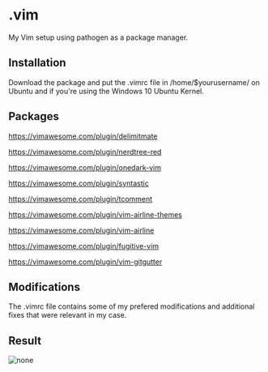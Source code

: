 # .vim
My Vim setup using pathogen as a package manager.

## Installation
Download the package and put the .vimrc file in /home/$yourusername/ on Ubuntu and if you're using the Windows 10 Ubuntu Kernel.

## Packages
https://vimawesome.com/plugin/delimitmate

https://vimawesome.com/plugin/nerdtree-red

https://vimawesome.com/plugin/onedark-vim

https://vimawesome.com/plugin/syntastic

https://vimawesome.com/plugin/tcomment

https://vimawesome.com/plugin/vim-airline-themes

https://vimawesome.com/plugin/vim-airline

https://vimawesome.com/plugin/fugitive-vim

https://vimawesome.com/plugin/vim-gitgutter

## Modifications
The .vimrc file contains some of my prefered modifications and additional fixes that were relevant in my case.

## Result
![none](https://imgur.com/a/mk4sc)
